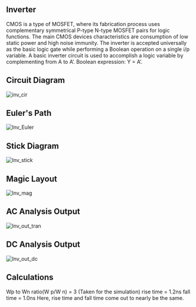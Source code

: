 ## Inverter
CMOS is a type of MOSFET, where its fabrication process uses complementary symmetrical
P-type N-type MOSFET pairs for logic functions. The main CMOS devices characteristics are
consumption of low static power and high noise immunity. The inverter is accepted universally
as the basic logic gate while performing a Boolean operation on a single i/p variable. A basic
inverter circuit is used to accomplish a logic variable by complementing from A to A’.
Boolean expression: Y = A’.

## Circuit Diagram
![inv_cir](https://user-images.githubusercontent.com/108890713/215833694-12120e21-aba6-4123-a5d6-150aaabf41c6.jpeg)

## Euler's Path
![Inv_Euler](https://user-images.githubusercontent.com/108890713/215833803-3d3421f1-d4af-4c9d-a4f1-c2b01cb640ec.jpeg)

## Stick Diagram
![Inv_stick](https://user-images.githubusercontent.com/108890713/215834183-ea101cf4-ebe4-41d4-9d67-ba749de06c87.jpeg)

## Magic Layout
![Inv_mag](https://user-images.githubusercontent.com/108890713/215834302-15c66264-440d-46c9-8d8e-d323845c8877.png)

## AC Analysis Output
![Inv_out_tran](https://user-images.githubusercontent.com/108890713/215834530-220de63f-e1b7-40d7-b76f-fbd77f57dc63.png)

## DC Analysis Output
![Inv_out_dc](https://user-images.githubusercontent.com/108890713/215834672-b2afe964-1505-4097-ae92-c1791d4533f8.png)

## Calculations
Wp to Wn ratio(W p/W n) = 3 (Taken for the simulation)
rise time = 1.2ns
fall time = 1.0ns
Here, rise time and fall time come out to nearly be the same.

